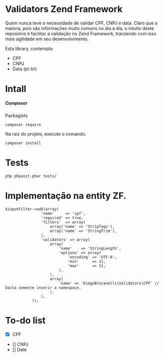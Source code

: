 # Validators Zend Framework
Quem nunca teve a necessidade de validar CPF, CNPJ e data. Claro que a maioria, pois são informações muito comuns no dia a dia, o intuito deste reposiório é facilitar a validação no Zend Framework, tranzendo com isso mais agilidade em seu desenvolvimento.

Esta library, contempla:
   - CPF
   - CNPJ
   - Data (pt-br)

# Intall
##### Composer
Packagists
```
composer require 
```
Na raiz do projeto, execute o comando.
```
composer install
```

# Tests
```
php phpunit.phar tests/
```

# Implementação na entity ZF.
```
$inputFilter->add(array(
                'name'     => 'cpf',
                'required' => true,
                'filters'  => array(
                    array('name' => 'StripTags'),
                    array('name' => 'StringTrim'),
                ),
                'validators' => array(
                    array(
                        'name'    => 'StringLength',
                        'options' => array(
                            'encoding' => 'UTF-8',
                            'min'      => 11,
                            'max'      => 11,
                        ),
                    ),
                    array(
                        'name' => 'DiegoBrocanelli\Validators\CPF' // basta somente inserir a namespace.
                    ),
                ),
            ));
```
   
# To-do list  

* [X] CPF
* [] CNPJ
* [] Date